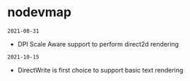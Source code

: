 nodevmap
========

`2021-08-31`
* DPI Scale Aware support to perform direct2d rendering

`2021-10-15`
* DirectWrite is first choice to support basic text rendering
